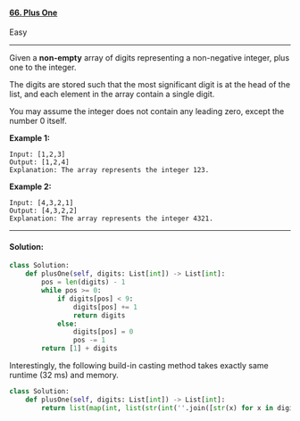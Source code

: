 #### [66. Plus One](https://leetcode.com/problems/plus-one/)

Easy

---

Given a **non-empty** array of digits representing a non-negative integer, plus one to the integer.

The digits are stored such that the most significant digit is at the head of the list, and each element in the array contain a single digit.

You may assume the integer does not contain any leading zero, except the number 0 itself.

**Example 1:**

```
Input: [1,2,3]
Output: [1,2,4]
Explanation: The array represents the integer 123.
```

**Example 2:**

```
Input: [4,3,2,1]
Output: [4,3,2,2]
Explanation: The array represents the integer 4321.
```

---

#### Solution:

```python
class Solution:
    def plusOne(self, digits: List[int]) -> List[int]:
        pos = len(digits) - 1
        while pos >= 0:
            if digits[pos] < 9:
                digits[pos] += 1
                return digits
            else:
                digits[pos] = 0
                pos -= 1
        return [1] + digits
```

Interestingly, the following build-in casting method takes exactly same runtime (32 ms) and memory.

```python
class Solution:
    def plusOne(self, digits: List[int]) -> List[int]:
        return list(map(int, list(str(int(''.join([str(x) for x in digits]))+1))))
```

